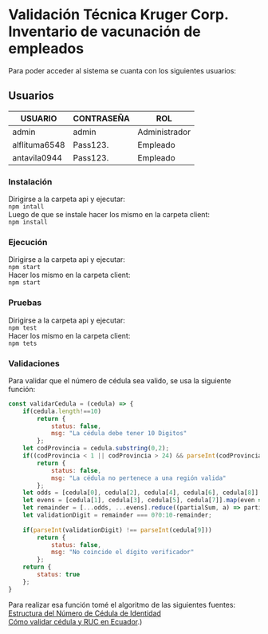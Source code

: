 # Validación Técnica Kruger Corp. Inventario de vacunación de empleados
Para poder acceder al sistema se cuanta con los siguientes usuarios:
## Usuarios

|USUARIO|CONTRASEÑA | ROL |  
|---|---|---|  
|admin |admin | Administrador|  
|alflituma6548 | Pass123. |Empleado|  
| antavila0944 | Pass123. |Empleado|  

### Instalación
Dirigirse a la carpeta api y ejecutar:  
`npm intall`  
Luego de que se instale hacer los mismo en la carpeta client:  
`npm install`  
### Ejecución
Dirigirse a la carpeta api y ejecutar:  
`npm start`  
Hacer los mismo en la carpeta client:  
`npm start`  
### Pruebas
Dirigirse a la carpeta api y ejecutar:  
`npm test`  
Hacer los mismo en la carpeta client:  
`npm tets`  
### Validaciones
Para validar que el número de cédula sea valido, se usa la siguiente función:  
```javascript
const validarCedula = (cedula) => {
    if(cedula.length!==10)
        return {
            status: false,
            msg: "La cédula debe tener 10 Digitos"
        };
    let codProvincia = cedula.substring(0,2);
    if((codProvincia < 1 || codProvincia > 24) && parseInt(codProvincia)!==30)
        return {
            status: false,
            msg: "La cédula no pertenece a una región valida"
        };
    let odds = [cedula[0], cedula[2], cedula[4], cedula[6], cedula[8]].map(odd => odd*2>9?odd*2-9:odd*2);
    let evens = [cedula[1], cedula[3], cedula[5], cedula[7]].map(even => parseInt(even));
    let remainder = [...odds, ...evens].reduce((partialSum, a) => partialSum + a, 0) % 10;
    let validationDigit = remainder === 0?0:10-remainder;
    
    if(parseInt(validationDigit) !== parseInt(cedula[9]))
        return {
            status: false,
            msg: "No coincide el dígito verificador"
        };
    return {
        status: true
    };
}
```  
Para realizar esa función tomé el algoritmo de las siguientes fuentes:  
[Estructura del Número de Cédula de Identidad](https://www.jybaro.com/blog/cedula-de-identidad-ecuatoriana/)  
[Cómo validar cédula y RUC en Ecuador](https://medium.com/@bryansuarez/c%C3%B3mo-validar-c%C3%A9dula-y-ruc-en-ecuador-b62c5666186f#:~:text=El%20proceso%20para%20la%20validaci%C3%B3n,3%2C4%2C5).)